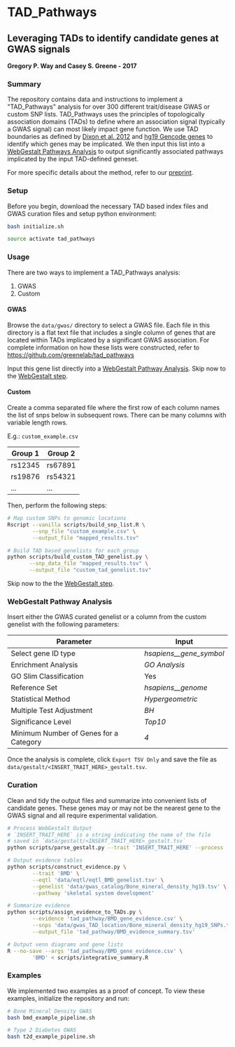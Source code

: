 # TAD_Pathways

## Leveraging TADs to identify candidate genes at GWAS signals

**Gregory P. Way and Casey S. Greene - 2017**

### Summary

The repository contains data and instructions to implement a "TAD_Pathways"
analysis for over 300 different trait/disease GWAS or custom SNP lists.
TAD_Pathways uses the principles of topologically association domains (TADs) to
define where an association signal (typically a GWAS signal) can most likely
impact gene function. We use TAD boundaries as defined by
[Dixon et al. 2012](https://doi.org/10.1038/nature11082) and
[hg19 Gencode genes](ftp://ftp.sanger.ac.uk/pub/gencode/Gencode_human/release_19/)
to identify which genes may be implicated. We then input this list into a
[WebGestalt Pathways Analysis](http://www.webgestalt.org/) to output
significantly associated pathways implicated by the input TAD-defined geneset.


For more specific details about the method, refer to our
[preprint](https://doi.org/10.1101/087718).

### Setup

Before you begin, download the necessary TAD based index files and
GWAS curation files and setup python environment:

```bash
bash initialize.sh

source activate tad_pathways
```

### Usage

There are two ways to implement a TAD_Pathways analysis:

1. GWAS
2. Custom

#### GWAS

Browse the `data/gwas/` directory to select a GWAS file. Each file in this
directory is a flat text file that includes a single column of genes that are
located within TADs implicated by a significant GWAS association. For complete
information on how these lists were constructed, refer to
https://github.com/greenelab/tad_pathways

Input this gene list directly into a
[WebGestalt Pathway Analysis](http://http://www.webgestalt.org/). Skip now to
the [WebGestalt step](#webgestalt-pathway-analysis).

#### Custom

Create a comma separated file where the first row of each column names the list
of snps below in subsequent rows. There can be many columns with variable
length rows.

E.g.: `custom_example.csv`

| Group 1 | Group 2 |
| ------- | ------- |
| rs12345 | rs67891 |
| rs19876 | rs54321 |
| ...     | ...     |

Then, perform the following steps:

```bash
# Map custom SNPs to genomic locations
Rscript --vanilla scripts/build_snp_list.R \
        --snp_file "custom_example.csv" \
        --output_file "mapped_results.tsv"

# Build TAD based genelists for each group
python scripts/build_custom_TAD_genelist.py \
       --snp_data_file "mapped_results.tsv" \
       --output_file "custom_tad_genelist.tsv"
```

Skip now to the the [WebGestalt step](#webgestalt-pathway-analysis).

### WebGestalt Pathway Analysis

Insert either the GWAS curated genelist or a column from the custom genelist
with the following parameters:

| Parameter | Input |
| --------- | ----- |
| Select gene ID type | *hsapiens__gene_symbol* |
| Enrichment Analysis | *GO Analysis* |
| GO Slim Classification | Yes |
| Reference Set | *hsapiens__genome* |
| Statistical Method | *Hypergeometric* |
| Multiple Test Adjustment | *BH* |
| Significance Level | *Top10* |
| Minimum Number of Genes for a Category | *4* |

Once the analysis is complete, click `Export TSV Only` and save the file as
`data/gestalt/<INSERT_TRAIT_HERE>_gestalt.tsv`. 

### Curation

Clean and tidy the output files and summarize into convenient lists of
candidate genes. These genes may or may not be the nearest gene to the GWAS
signal and all require experimental validation.

```bash
# Process WebGestalt Output
# `INSERT_TRAIT_HERE` is a string indicating the name of the file
# saved in `data/gestalt/<INSERT_TRAIT_HERE>_gestalt.tsv`
python scripts/parse_gestalt.py --trait 'INSERT_TRAIT_HERE' --process

# Output evidence tables
python scripts/construct_evidence.py \
        --trait 'BMD' \
        --eqtl 'data/eqtl/eqtl_BMD_genelist.tsv' \
        --genelist 'data/gwas_catalog/Bone_mineral_density_hg19.tsv' \
        --pathway 'skeletal system development'

# Summarize evidence
python scripts/assign_evidence_to_TADs.py \
        --evidence 'tad_pathway/BMD_gene_evidence.csv' \
        --snps 'data/gwas_TAD_location/Bone_mineral_density_hg19_SNPs.tsv' \
        --output_file 'tad_pathway/BMD_evidence_summary.tsv'

# Output venn diagrams and gene lists
R --no-save --args 'tad_pathway/BMD_gene_evidence.csv' \
        'BMD' < scripts/integrative_summary.R
```

### Examples

We implemented two examples as a proof of concept. To view these examples,
initialize the repository and run:

```bash
# Bone Mineral Density GWAS
bash bmd_example_pipeline.sh

# Type 2 Diabetes GWAS
bash t2d_example_pipeline.sh
```

